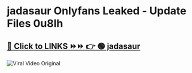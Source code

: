 
 # jadasaur Onlyfans Leaked - Update Files 0u8lh

## <h2><a href="https://clipsfans.com/jadasaur&ref=git">🔗 Click to LINKS ⏩⏩ 👉 🟢 jadasaur </a></h2>

<a href="https://clipsfans.com/jadasaur&ref=git" rel="nofollow" data-target="animated-image.originalLink"><img src="https://i.ibb.co.com/xMMVF88/686577567.gif" alt="Viral Video Original" style="max-width: 100%; display: inline-block;" data-target="animated-image.originalImage"></a>

